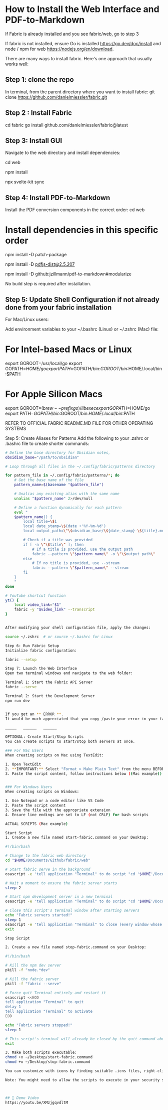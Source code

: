 # How to Install the Web Interface and PDF-to-Markdown

If Fabric is already installed and you see fabric/web, go to step 3

If fabric is not installed, ensure Go is installed https://go.dev/doc/install and node / npm for web https://nodejs.org/en/download.

There are many ways to install fabric. Here's one approach that usually works well:

## Step 1: clone the repo
In terminal, from the parent directory where you want to install fabric:
git clone https://github.com/danielmiessler/fabric.git

## Step 2 : Install Fabric
cd fabric
go install github.com/danielmiessler/fabric@latest

## Step 3: Install GUI
Navigate to the web directory and install dependencies:

cd web

npm install

npx svelte-kit sync

## Step 4: Install PDF-to-Markdown
Install the PDF conversion components in the correct order:
cd web
# Install dependencies in this specific order

npm install -D patch-package

npm install -D pdfjs-dist@2.5.207

npm install -D github:jzillmann/pdf-to-markdown#modularize


No build step is required after installation.

## Step 5: Update Shell Configuration if not already done from your fabric installation
For Mac/Linux users:

Add environment variables to your ~/.bashrc (Linux) or ~/.zshrc (Mac) file:

# For Intel-based Macs or Linux
export GOROOT=/usr/local/go
export GOPATH=$HOME/go
export PATH=$GOPATH/bin:$GOROOT/bin:$HOME/.local/bin:$PATH

# For Apple Silicon Macs
export GOROOT=$(brew --prefix go)/libexec
export GOPATH=$HOME/go
export PATH=$GOPATH/bin:$GOROOT/bin:$HOME/.local/bin:$PATH

REFER TO OFFICIAL FABRIC README.MD FILE FOR OTHER OPERATING SYSTEMS

Step 5: Create Aliases for Patterns
Add the following to your .zshrc or .bashrc file to create shorter commands:

```bash
# Define the base directory for Obsidian notes, 
obsidian_base="/path/to/obsidian"

# Loop through all files in the ~/.config/fabric/patterns directory

for pattern_file in ~/.config/fabric/patterns/*; do
    # Get the base name of the file
    pattern_name=$(basename "$pattern_file")

    # Unalias any existing alias with the same name
    unalias "$pattern_name" 2>/dev/null

    # Define a function dynamically for each pattern
    eval "
    $pattern_name() {
        local title=\$1
        local date_stamp=\$(date +'%Y-%m-%d')
        local output_path=\"\$obsidian_base/\${date_stamp}-\${title}.md\"

        # Check if a title was provided
        if [ -n \"\$title\" ]; then
            # If a title is provided, use the output path
            fabric --pattern \"$pattern_name\" -o \"\$output_path\"
        else
            # If no title is provided, use --stream
            fabric --pattern \"$pattern_name\" --stream
        fi
    }
    "
done

# YouTube shortcut function
yt() {
    local video_link="$1"
    fabric -y "$video_link" --transcript
}


After modifying your shell configuration file, apply the changes:

source ~/.zshrc  # or source ~/.bashrc for Linux

Step 6: Run Fabric Setup
Initialize fabric configuration:

fabric --setup

Step 7: Launch the Web Interface
Open two terminal windows and navigate to the web folder:

Terminal 1: Start the Fabric API Server
fabric --serve

Terminal 2: Start the Development Server
npm run dev


If you get an ** ERROR **.
It would be much appreciated that you copy /paste your error in your favorite LLM before opening a ticket, 90% of the time your llm will point you to the solution.

_____   ______   ______

OPTIONAL: Create Start/Stop Scripts 
You can create scripts to start/stop both servers at once.

### For Mac Users
When creating scripts on Mac using TextEdit:

1. Open TextEdit
2. **IMPORTANT:** Select "Format > Make Plain Text" from the menu BEFORE pasting any code
3. Paste the script content, follow instructions below ((Mac example)).


### For Windows Users
When creating scripts on Windows:

1. Use Notepad or a code editor like VS Code
2. Paste the script content
3. Save the file with the appropriate extension
4. Ensure line endings are set to LF (not CRLF) for bash scripts

ACTUAL SCRIPTS (Mac example)

Start Script 
1. Create a new file named start-fabric.command on your Desktop:

#!/bin/bash

# Change to the fabric web directory
cd "$HOME/Documents/Github/fabric/web"

# Start fabric serve in the background
osascript -e 'tell application "Terminal" to do script "cd '$HOME'/Documents/Github/fabric/web && fabric --serve; exit"'

# Wait a moment to ensure the fabric server starts
sleep 2

# Start npm development server in a new terminal
osascript -e 'tell application "Terminal" to do script "cd '$HOME'/Documents/Github/fabric/web && npm run dev; exit"'

# Close this script's terminal window after starting servers
echo "Fabric servers started!"
sleep 1
osascript -e 'tell application "Terminal" to close (every window whose name contains ".command")' &
exit

Stop Script

2. Create a new file named stop-fabric.command on your Desktop:

#!/bin/bash

# Kill the npm dev server
pkill -f "node.*dev"

# Kill the fabric server
pkill -f "fabric --serve"

# Force quit Terminal entirely and restart it
osascript <<EOD
tell application "Terminal" to quit
delay 1
tell application "Terminal" to activate
EOD

echo "Fabric servers stopped!"
sleep 1

# This script's terminal will already be closed by the quit command above
exit

3. Make both scripts executable:
chmod +x ~/Desktop/start-fabric.command
chmod +x ~/Desktop/stop-fabric.command

You can customize with icons by finding suitable .icns files, right-clicking each .command file, selecting "Get Info", and dragging your icon file onto the small icon in the top-left corner.

Note: You might need to allow the scripts to execute in your security settings by going to System Preferences → Security & Privacy after trying to run them the first time.



## 🎥 Demo Video
https://youtu.be/XMzjgqvdltM
